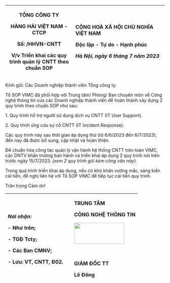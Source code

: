 <table>
<colgroup>
<col style="width: 42%" />
<col style="width: 57%" />
</colgroup>
<thead>
<tr>
<th style="text-align: center;"><p><strong>TỔNG CÔNG TY</strong></p>
<p><strong>HÀNG HẢI VIỆT NAM - CTCP</strong></p>
<p>Số: /HHVN-CNTT</p>
<p>V/v Triển khai các quy trình quản lý CNTT theo chuẩn SOP</p></th>
<th style="text-align: left;"><p><strong>CỘNG HOÀ XÃ HỘI CHỦ NGHĨA VIỆT
NAM</strong></p>
<p><strong>Độc lập - Tự do - Hạnh phúc</strong></p>
<p><em>Hà Nội, ngày 6 tháng 7 năm 2023</em></p></th>
</tr>
</thead>
<tbody>
</tbody>
</table>

Kính gửi: Các Doanh nghiệp thành viên Tổng công ty.

Tổ SOP VIMC đã phối hợp với Trung tâm/ Phòng/ Ban chuyên môn về Công
nghệ thông tin của các Doanh nghiệp thành viên để hoàn thành xây dựng 2
quy trình theo chuẩn SOP như sau:

1\. Quy trình hỗ trợ người sử dụng dịch vụ CNTT (IT User Support).

2\. Quy trình ứng cứu sự cố CNTT (IT Incident Response).

Các quy trình này sau thời gian áp dụng thử (từ 6/6/2023 đến 6/7/2023),
đến nay đã được bổ sung, cập nhật và hoàn thiện.

Để chuẩn hóa công tác quản lý vận hành hệ thống CNTT trên toàn VIMC, các
DNTV khẩn trương ban hành và triển khai áp dụng 2 quy trình nói trên
trước ngày 15/7/2023. *(xem* *2 quy trình gửi kèm công văn này).*

Trong quá trình triển khai áp dụng, nếu có khó khăn vướng mắc, sáng kiến
cải tiến, đề nghị liên hệ với Tổ SOP VIMC để tiếp tục cải tiến quy
trình.

Trân trọng Cám ơn!

<table>
<colgroup>
<col style="width: 50%" />
<col style="width: 50%" />
</colgroup>
<thead>
<tr>
<th style="text-align: left;"><p><em><strong>Nơi nhận:</strong></em></p>
<p>- Như trên;</p>
<p>- TGĐ Tcty;</p>
<p>- Các Ban CMNV;</p>
<p>- Lưu: VT, CNTT, Đ02.</p></th>
<th style="text-align: left;"><p><strong>TRUNG TÂM</strong></p>
<p><strong>CÔNG NGHỆ THÔNG TIN</strong></p>
<p><img src="media/image1.png"
style="width:1.64722in;height:0.69931in" /></p>
<p><strong><br />
</strong></p>
<p><strong>GIÁM ĐỐC TT</strong></p>
<p><strong>Lê Đông</strong></p></th>
</tr>
</thead>
<tbody>
</tbody>
</table>
